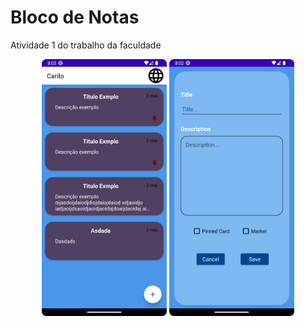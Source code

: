 # Bloco de Notas
Atividade 1 do trabalho da faculdade

<p align="center">  
  <img src="printScreen/ScreenOne.png" width="200">
  <img src="printScreen/ScreenTwo.png" width="200">
</p>
